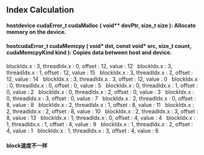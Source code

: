 ## Index Calculation

#### __host__ ​ __device__ ​cudaError_t cudaMalloc ( void** devPtr, size_t size ): Allocate memory on the device. 

#### __host__ ​cudaError_t cudaMemcpy ( void* dst, const void* src, size_t count, cudaMemcpyKind kind ): Copies data between host and device. 

#### 
blockIdx.x : 3, threadIdx.x : 0, offset : 12, value : 12 &nbsp;
blockIdx.x : 3, threadIdx.x : 1, offset : 12, value : 15 &nbsp;
blockIdx.x : 3, threadIdx.x : 2, offset : 12, value : 14 &nbsp;
blockIdx.x : 3, threadIdx.x : 3, offset : 12, value : 0 &nbsp;
blockIdx.x : 0, threadIdx.x : 0, offset : 0, value : 5 &nbsp;
blockIdx.x : 0, threadIdx.x : 1, offset : 0, value : 2 &nbsp;
blockIdx.x : 0, threadIdx.x : 2, offset : 0, value : 3 &nbsp;
blockIdx.x : 0, threadIdx.x : 3, offset : 0, value : 7 &nbsp;
blockIdx.x : 2, threadIdx.x : 0, offset : 8, value : 8 &nbsp;
blockIdx.x : 2, threadIdx.x : 1, offset : 8, value : 11 &nbsp;
blockIdx.x : 2, threadIdx.x : 2, offset : 8, value : 10 &nbsp;
blockIdx.x : 2, threadIdx.x : 3, offset : 8, value : 13 &nbsp;
blockIdx.x : 1, threadIdx.x : 0, offset : 4, value : 4 &nbsp;
blockIdx.x : 1, threadIdx.x : 1, offset : 4, value : 9 &nbsp;
blockIdx.x : 1, threadIdx.x : 2, offset : 4, value : 1 &nbsp;
blockIdx.x : 1, threadIdx.x : 3, offset : 4, value : 6 &nbsp;


#### block速度不一样
